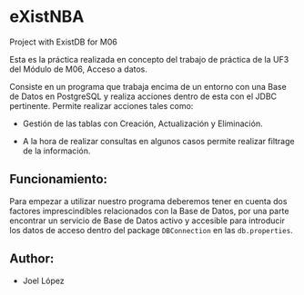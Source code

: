 # eXistNBA
Project with ExistDB for M06

Esta es la práctica realizada en concepto del trabajo de práctica de la UF3 del Módulo de M06, Acceso a datos.

Consiste en un programa que trabaja encima de un entorno con una Base de Datos en PostgreSQL y realiza acciones dentro de esta con el JDBC pertinente.
Permite realizar acciones tales como:
 - Gestión de las tablas con Creación, Actualización y Eliminación.
* A la hora de realizar consultas en algunos casos permite realizar filtrage de la información.
 
<h2> Funcionamiento: </h2>

Para empezar a utilizar nuestro programa deberemos tener en cuenta dos factores imprescindibles relacionados con la Base de Datos, por una parte encontrar un servicio de Base de Datos activo y accesible para introducir los datos de acceso dentro del package `DBConnection` en las `db.properties`.


<h2> Author: </h2>

- Joel López
